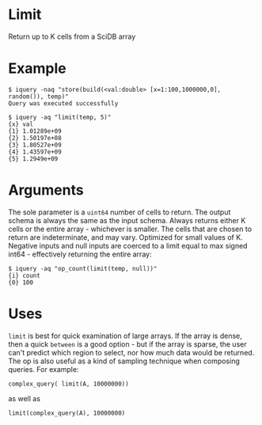 # Limit
Return up to K cells from a SciDB array

# Example
```
$ iquery -naq "store(build(<val:double> [x=1:100,1000000,0], random()), temp)"
Query was executed successfully

$ iquery -aq "limit(temp, 5)"
{x} val
{1} 1.01289e+09
{2} 1.50197e+08
{3} 1.80527e+09
{4} 1.43597e+09
{5} 1.2949e+09
```

# Arguments
The sole parameter is a `uint64` number of cells to return. The output schema is always the same as the input schema. Always returns either K cells or the entire array - whichever is smaller. The cells that are chosen to return are indeterminate, and may vary. Optimized for small values of K. Negative inputs and null inputs are coerced to a limit equal to max signed int64 - effectively returning the entire array:
```
$ iquery -aq "op_count(limit(temp, null))"
{i} count
{0} 100
```

# Uses
`limit` is best for quick examination of large arrays. If the array is dense, then a quick `between` is a good option - but if the array is sparse, the user can't predict which region to select, nor how much data would be returned. The op is also useful as a kind of sampling technique when composing queries. For example:
```
complex_query( limit(A, 10000000))
```
as well as
```
limit(complex_query(A), 10000000)
```
